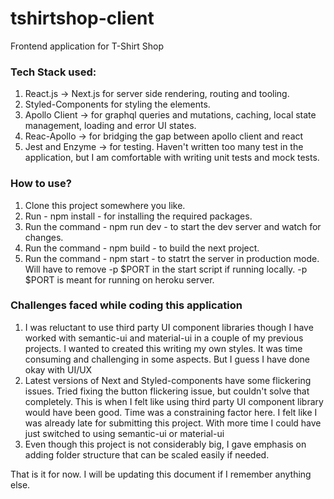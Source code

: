 # tshirtshop-client
Frontend application for T-Shirt Shop

### Tech Stack used:
1. React.js -> Next.js for server side rendering, routing and tooling.
2. Styled-Components for styling the elements.
3. Apollo Client -> for graphql queries and mutations, caching, local state management, loading and error UI states.
4. Reac-Apollo -> for bridging the gap between apollo client and react
5. Jest and Enzyme -> for testing. Haven't written too many test in the application, but I am comfortable with writing unit tests and mock tests.

### How to use?
1. Clone this project somewhere you like.
2. Run - npm install - for installing the required packages.
3. Run the command - npm run dev - to start the dev server and watch for changes.
4. Run the command - npm build - to build the next project.
5. Run the command - npm start - to statrt the server in production mode. Will have to remove -p $PORT in the start script if running locally. -p $PORT is meant for running on heroku server.

### Challenges faced while coding this application
1. I was reluctant to use third party UI component libraries though I have worked with semantic-ui and material-ui in a couple of my previous projects. I wanted to created this writing my own styles. It was time consuming and challenging in some aspects. But I guess I have done okay with UI/UX
2. Latest versions of Next and Styled-components have some flickering issues. Tried fixing the button flickering issue, but couldn't solve that completely. This is when I felt like using third party UI component library would have been good. Time was a constraining factor here. I felt like I was already late for submitting this project. With more time I could have just switched to using semantic-ui or material-ui
3. Even though this project is not considerably big, I gave emphasis on adding folder structure that can be scaled easily if needed.

That is it for now. I will be updating this document if I remember anything else.
